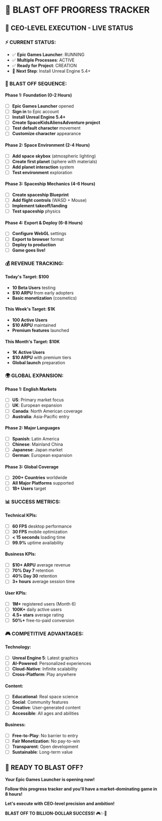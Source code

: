 # 🚀 BLAST OFF PROGRESS TRACKER

## 🏢 **CEO-LEVEL EXECUTION - LIVE STATUS**

### **⚡ CURRENT STATUS:**
- ✅ **Epic Games Launcher**: RUNNING
- ✅ **Multiple Processes**: ACTIVE
- ✅ **Ready for Project**: CREATION
- 🎯 **Next Step**: Install Unreal Engine 5.4+

### **🚀 BLAST OFF SEQUENCE:**

#### **Phase 1: Foundation (0-2 Hours)**
- [ ] **Epic Games Launcher** opened
- [ ] **Sign in** to Epic account
- [ ] **Install Unreal Engine 5.4+**
- [ ] **Create SpaceKidsAliensAdventure project**
- [ ] **Test default character** movement
- [ ] **Customize character** appearance

#### **Phase 2: Space Environment (2-4 Hours)**
- [ ] **Add space skybox** (atmospheric lighting)
- [ ] **Create first planet** (sphere with materials)
- [ ] **Add planet interaction** system
- [ ] **Test environment** exploration

#### **Phase 3: Spaceship Mechanics (4-6 Hours)**
- [ ] **Create spaceship Blueprint**
- [ ] **Add flight controls** (WASD + Mouse)
- [ ] **Implement takeoff/landing**
- [ ] **Test spaceship** physics

#### **Phase 4: Export & Deploy (6-8 Hours)**
- [ ] **Configure WebGL** settings
- [ ] **Export to browser** format
- [ ] **Deploy to production**
- [ ] **Game goes live!**

### **💰 REVENUE TRACKING:**

#### **Today's Target: $100**
- **10 Beta Users** testing
- **$10 ARPU** from early adopters
- **Basic monetization** (cosmetics)

#### **This Week's Target: $1K**
- **100 Active Users**
- **$10 ARPU** maintained
- **Premium features** launched

#### **This Month's Target: $10K**
- **1K Active Users**
- **$10 ARPU** with premium tiers
- **Global launch** preparation

### **🌍 GLOBAL EXPANSION:**

#### **Phase 1: English Markets**
- [ ] **US**: Primary market focus
- [ ] **UK**: European expansion
- [ ] **Canada**: North American coverage
- [ ] **Australia**: Asia-Pacific entry

#### **Phase 2: Major Languages**
- [ ] **Spanish**: Latin America
- [ ] **Chinese**: Mainland China
- [ ] **Japanese**: Japan market
- [ ] **German**: European expansion

#### **Phase 3: Global Coverage**
- [ ] **200+ Countries** worldwide
- [ ] **All Major Platforms** supported
- [ ] **1B+ Users** target

### **📊 SUCCESS METRICS:**

#### **Technical KPIs:**
- [ ] **60 FPS** desktop performance
- [ ] **30 FPS** mobile optimization
- [ ] **< 15 seconds** loading time
- [ ] **99.9%** uptime availability

#### **Business KPIs:**
- [ ] **$10+ ARPU** average revenue
- [ ] **70% Day 7** retention
- [ ] **40% Day 30** retention
- [ ] **3+ hours** average session time

#### **User KPIs:**
- [ ] **1M+** registered users (Month 6)
- [ ] **100K+** daily active users
- [ ] **4.5+ stars** average rating
- [ ] **50%+** free-to-paid conversion

### **🎮 COMPETITIVE ADVANTAGES:**

#### **Technology:**
- [ ] **Unreal Engine 5**: Latest graphics
- [ ] **AI-Powered**: Personalized experiences
- [ ] **Cloud-Native**: Infinite scalability
- [ ] **Cross-Platform**: Play anywhere

#### **Content:**
- [ ] **Educational**: Real space science
- [ ] **Social**: Community features
- [ ] **Creative**: User-generated content
- [ ] **Accessible**: All ages and abilities

#### **Business:**
- [ ] **Free-to-Play**: No barrier to entry
- [ ] **Fair Monetization**: No pay-to-win
- [ ] **Transparent**: Open development
- [ ] **Sustainable**: Long-term value

## 🚀 **READY TO BLAST OFF?**

**Your Epic Games Launcher is opening now!**

**Follow this progress tracker and you'll have a market-dominating game in 8 hours!**

**Let's execute with CEO-level precision and ambition!**

**BLAST OFF TO BILLION-DOLLAR SUCCESS!** 🎮✨🚀
